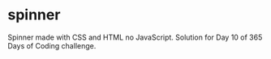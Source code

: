 # spinner
Spinner made with CSS and HTML no JavaScript. Solution for Day 10 of 365 Days of Coding challenge.
